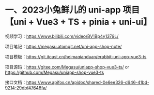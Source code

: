# 一、2023小兔鲜儿的 uni-app 项目【uni + Vue3 + TS + pinia + uni-ui】

视频学习：<https://www.bilibili.com/video/BV1Bp4y1379L/>

项目笔记：<https://megasu.atomgit.net/uni-app-shop-note/>

项目模板：<https://git.itcast.cn/heimaqianduan/erabbit-uni-app-vue3-ts>

项目源码：<https://gitee.com/Megasu/uniapp-shop-vue3-ts/> or <https://github.com/Megasu/uniapp-shop-vue3-ts>

接口文档：<https://www.apifox.cn/apidoc/shared-0e6ee326-d646-41bd-9214-29dbf47648fa/>
